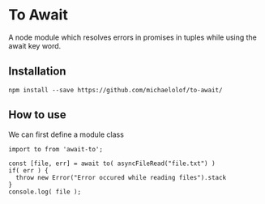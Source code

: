 # To Await

A node module which resolves errors in promises in tuples while using the await key word.

## Installation
```
npm install --save https://github.com/michaelolof/to-await/
```


## How to use

We can first define a module class

```
import to from 'await-to';

const [file, err] = await to( asyncFileRead("file.txt") )
if( err ) {
  throw new Error("Error occured while reading files").stack
}
console.log( file );
```


